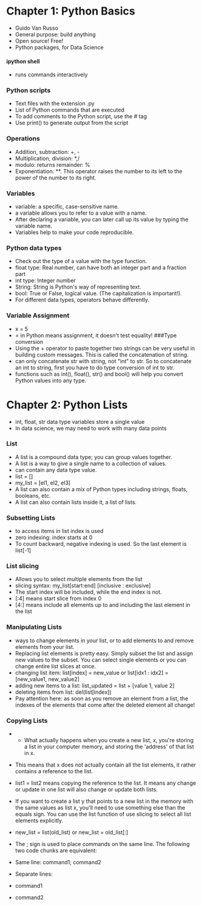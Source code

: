 # Chapter 1: Python Basics
- Guido Van Russo
- General purpose: build anything
- Open source! Free!
- Python packages, for Data Science
#### ipython shell
- runs commands interactively
### Python scripts
- Text files with the extension .py
- List of Python commands that are executed
- To add comments to the Python script, use the # tag
- Use print() to generate output from the script
### Operations
- Addition, subtraction: +, -
- Multiplication, division: *,/
- modulo: returns remainder: %
- Exponentiation: **. This operator raises the number to its left to the power of the number to its right.
### Variables
- variable: a specific, case-sensitive name.
- a variable allows you to refer to a value with a name.
- After declaring a variable, you can later call up its value by typing the variable name.
- Variables help to make your code reproducible.
### Python data types
- Check out the type of a value with the type function.
- float type: Real number, can have both an integer part and a fraction part
- int type: Integer number
- String: String is Python's way of representing text.
- bool: True or False, logical value. (The capitalization is important!).
- For different data types, operators behave differently.
### Variable Assignment
- x = 5
- = in Python means assignment, it doesn't test equality!
###Type conversion
- Using the + operator to paste together two strings can be very useful in building custom messages. This is called the concatenation of string.
- can only concatenate str with string, not "int" to str. So to concatenate an int to string, first you have to do type conversion of int to str.
- functions such as int(), float(), str() and bool() will help you convert Python values into any type.

# Chapter 2: Python Lists
- int, float, str data type variables store a single value
- In data science, we may need to work with many data points
### List
- A list is a compound data type; you can group values together.
- A list is a way to give a single name to a collection of values.
- can contain any data type value.
- list = []
- my_list = [el1, el2, el3]
- A list can also contain a mix of Python types including strings, floats, booleans, etc.
- A list can also contain lists inside it, a list of lists.
### Subsetting Lists
- to access items in list index is used
- zero indexing: index starts at 0
- To count backward, negative indexing is used. So the last element is list[-1]
### List slicing
- Allows you to select multiple elements from the list
- slicing syntax: my_list[start:end] [inclusive : exclusive]
- The start index will be included, while the end index is not.
- [:4] means start slice from index 0
- [4:] means include all elements up to and including the last element in the list
### Manipulating Lists
- ways to change elements in your list, or to add elements to and remove elements from your list.
- Replacing list elements is pretty easy. Simply subset the list and assign new values to the subset. You can select single elements or you can change entire list slices at once.
- changing list item: list[index] = new_value or list[idx1 : idx2] = [new_value1, new_value2]
- adding new items to a list: list_updated = list + [value 1, value 2]
- deleting items from list: del(list[index])
- Pay attention here: as soon as you remove an element from a list, the indexes of the elements that come after the deleted element all change!

### Copying Lists
- - What actually happens when you create a new list, x, you're storing a list in your computer memory, and storing the 'address' of that list in x.
- This means that x does not actually contain all the list elements, it rather contains a reference to the list.
- list1 = list2 means copying the reference to the list. It means any change or update in one list will also change or update both lists.
- If you want to create a list y that points to a new list in the memory with the same values as list x, you'll need to use something else than the equals sign. You can use the list function of use slicing to select all list elements explicitly.
- new_list = list(old_list) or new_list = old_list[:]



- The ; sign is used to place commands on the same line. The following two code chunks are equivalent:
-  Same line: command1; command2
- Separate lines:
- command1
- command2


